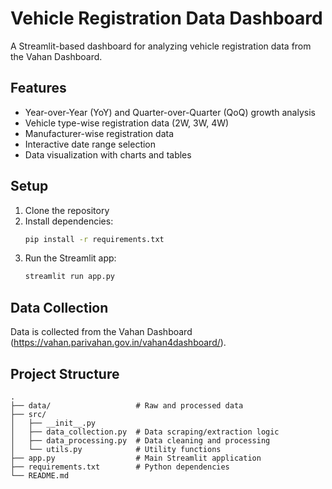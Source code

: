 # Vehicle Registration Data Dashboard

A Streamlit-based dashboard for analyzing vehicle registration data from the Vahan Dashboard.

## Features

- Year-over-Year (YoY) and Quarter-over-Quarter (QoQ) growth analysis
- Vehicle type-wise registration data (2W, 3W, 4W)
- Manufacturer-wise registration data
- Interactive date range selection
- Data visualization with charts and tables

## Setup

1. Clone the repository
2. Install dependencies:
   ```bash
   pip install -r requirements.txt
   ```
3. Run the Streamlit app:
   ```bash
   streamlit run app.py
   ```

## Data Collection

Data is collected from the Vahan Dashboard (https://vahan.parivahan.gov.in/vahan4dashboard/).

## Project Structure

```
.
├── data/                   # Raw and processed data
├── src/
│   ├── __init__.py
│   ├── data_collection.py  # Data scraping/extraction logic
│   ├── data_processing.py  # Data cleaning and processing
│   └── utils.py            # Utility functions
├── app.py                  # Main Streamlit application
├── requirements.txt        # Python dependencies
└── README.md
```
